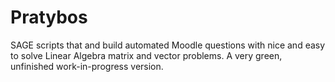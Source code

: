 # Pratybos
SAGE scripts that and build automated Moodle questions with nice and easy to solve Linear Algebra matrix and vector problems. A very green, unfinished work-in-progress version.
